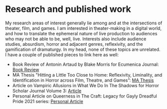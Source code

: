 # Research and published work
My research areas of interest generally lie among and at the intersections of theater, film, and games. I am interested in theater-making in a digital world, and how to translate the ephemeral nature of live production to audiences who may not be able to be, well, live. Interests also include audience studies, absurdism, horror and adjacent genres, reflexivity, and the gamification of dramaturgy. In my head, none of these topics are unrelated.
I have a couple of published pieces to link here as well:
<ul>
  <li>Book Review of Antonin Artaud by Blake Morris for Ecumenica Journal: <a href="https://doi.org/10.5325/ecumenica.15.2.0205">Book Review</a></li>
  <li>MA Thesis "Hitting a Little Too Close to Home: Reflexivity, Liminality, and Identification in Horror across Film, Theatre, and Games”: <a href="https://stars.library.ucf.edu/etd2020/1176/">MA Thesis</a></li>
  <li>Article on Vampiric Allusions in What We Do In The Shadows for Horror Scholar Journal Volume 3: <a href="https://abatececilia.wixsite.com/horrorscholar/journal-repository?pgid=kjrmt9qy-37c8fd0d-1188-435a-8855-6ac4cbcefcfb">Article</a></li>
  <li>Personal Article on Queerness in The Craft: Legacy for Gayly Dreadful Pride 2021 series: <a href="https://www.gaylydreadful.com/blog/pride-2021-recognizing-queerness-and-self-in-the-craft-legacy-2020">Personal Article</a></li>
</ul>

